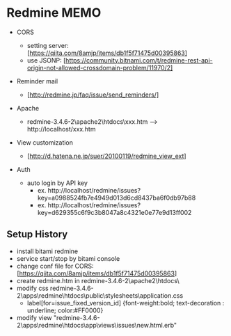 Redmine MEMO
============

* CORS

  * setting server: [https://qiita.com/8amjp/items/db1f5f71475d00395863]
  * use JSONP: [https://community.bitnami.com/t/redmine-rest-api-origin-not-allowed-crossdomain-problem/11970/2]
  

* Reminder mail
  * [http://redmine.jp/faq/issue/send_reminders/]
 
* Apache
  * redmine-3.4.6-2\apache2\htdocs\xxx.htm  --> http://localhost/xxx.htm
  
* View customization
  * [http://d.hatena.ne.jp/suer/20100119/redmine_view_ext]

* Auth
  * auto login by API key
     * ex. http://localhost/redmine/issues?key=a0988524fb7e4949d013d6cd8437ba6f0db97b88
     * ex. http://localhost/redmine/issues?key=d629355c6f9c3b8047a8c4321e0e77e9d13ff002


Setup History
-------------

* install bitami redmine
* service start/stop by bitami console
* change conf file for CORS:  [https://qiita.com/8amjp/items/db1f5f71475d00395863]
* create redmine.htm in redmine-3.4.6-2\apache2\htdocs\
* modify css redmine-3.4.6-2\apps\redmine\htdocs\public\stylesheets\application.css
   * label[for=issue_fixed_version_id] {font-weight:bold;  text-decoration : underline; color:#FF0000}
* modify view  "redmine-3.4.6-2\apps\redmine\htdocs\app\views\issues\new.html.erb"

